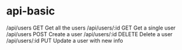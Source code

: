 # api-basic

/api/users        GET     Get all the users
/api/users/:id    GET     Get a single user
/api/users        POST    Create a user
/api/users/:id    DELETE  Delete a user
/api/users/:id    PUT     Update a user with new info

